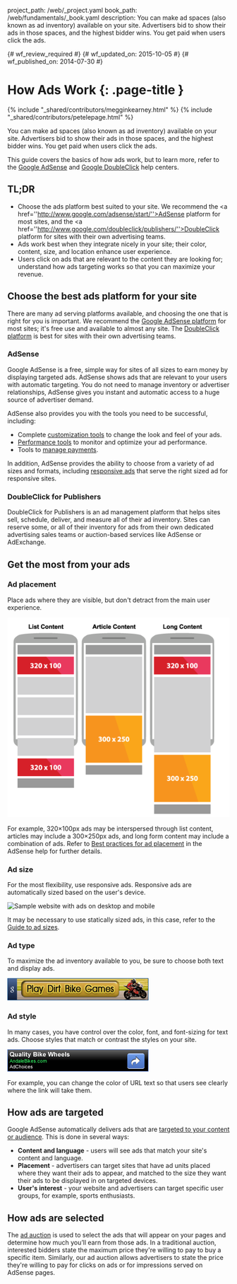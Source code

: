 project_path: /web/_project.yaml
book_path: /web/fundamentals/_book.yaml
description: You can make ad spaces (also known as ad inventory) available on your site. Advertisers bid to show their ads in those spaces, and the highest bidder wins. You get paid when users click the ads.

{# wf_review_required #}
{# wf_updated_on: 2015-10-05 #}
{# wf_published_on: 2014-07-30 #}

# How Ads Work {: .page-title }

{% include "_shared/contributors/megginkearney.html" %}
{% include "_shared/contributors/petelepage.html" %}

You can make ad spaces (also known as ad inventory) available on your site. Advertisers bid to show their ads in those spaces, and the highest bidder wins. You get paid when users click the ads.

This guide covers the basics of how ads work,
but to learn more, refer to the
<a href="https://support.google.com/adsense/answer/181947">Google AdSense</a> and
<a href="https://support.google.com/dfp_sb/?utm_medium=et&utm_source=dfp_sb_support_tab&utm_campaign=dfp_sb#topic=13148">Google DoubleClick</a>
help centers.


## TL;DR
- Choose the ads platform best suited to your site. We recommend the <a href=''http://www.google.com/adsense/start/''>AdSense</a> platform for most sites, and the <a href=''http://www.google.com/doubleclick/publishers/''>DoubleClick platform</a> for sites with their own advertising teams.
- Ads work best when they integrate nicely in your site; their color, content, size, and location enhance user experience.
- Users click on ads that are relevant to the content they are looking for; understand how ads targeting works so that you can maximize your revenue.


## Choose the best ads platform for your site

There are many ad serving platforms available, and choosing the one that
is right for you is important. We recommend the
[Google AdSense platform](https://www.google.com/adsense/start/)
for most sites; it's free use and available to almost any site. The [DoubleClick platform](https://www.google.com/doubleclick/publishers/)
is best for sites with their own advertising teams.

### AdSense

Google AdSense is a free, simple way for sites of all sizes to earn money by 
displaying targeted ads. AdSense shows ads that are relevant to your users
with automatic targeting.  You do not need to manage inventory or advertiser
relationships, AdSense gives you instant and automatic access to a huge source
of advertiser demand.

AdSense also provides you with the tools you need to be successful, including:

* Complete [customization tools](https://support.google.com/adsense/answer/160374) to change the look and feel of your ads.
* [Performance tools](https://support.google.com/adsense/answer/2973289) to monitor and optimize your ad performance.
* Tools to [manage payments](https://support.google.com/adsense/answer/2569265).

In addition, AdSense provides the ability to choose from a variety of ad 
sizes and formats, including
[responsive ads](https://support.google.com/adsense/answer/3213689) that serve
the right sized ad for responsive sites.


### DoubleClick for Publishers

DoubleClick for Publishers is an ad management platform that helps sites 
sell, schedule, deliver, and measure all of their ad inventory. Sites can
reserve some, or all of their inventory for ads from their own dedicated
advertising sales teams or auction-based services like AdSense or AdExchange.

## Get the most from your ads

### Ad placement
Place ads where they are visible, but don't detract from the main user experience. 

<img src="images/mobile_ads_placement.png" alt="Common examples of where to place mobile ads">

For example, 320&times;100px ads may be interspersed through list content, articles may
include a 300&times;250px ads, and long form content may include a combination
of ads.  Refer to [Best practices for ad placement](https://support.google.com/adsense/answer/1282097)
in the AdSense help for further details. 

### Ad size
For the most flexibility, use responsive ads. Responsive ads are automatically
sized based on the user's device. 

<img src="images/ad-ss-600.png" 
  srcset="images/ad-ss-1200.png 1200w, 
          images/ad-ss-900.png 900w,
          images/ad-ss-600.png 600w, 
          images/ad-ss-300.png 300w" 
  alt="Sample website with ads on desktop and mobile">

It may be necessary to use statically sized ads, in this case, refer to
the [Guide to ad sizes](https://support.google.com/adsense/answer/6002621).


### Ad type
To maximize the ad inventory available to you, be sure to choose both
text and display ads.

<img src="images/mobileimage.png">

### Ad style
In many cases, you have control over the color, font, and font-sizing for 
text ads. Choose styles that match or contrast the styles on your site. 

<img src="images/mobiletext_withcolor.png">

For example, you can change the color of URL text so that users see clearly
where the link will take them.


## How ads are targeted
Google AdSense automatically delivers ads that are [targeted to your content 
or audience](https://support.google.com/adsense/answer/9713).
This is done in several ways:

* **Content and language** - users will see ads that match your site's content
and language.
* **Placement** - advertisers can target sites that have ad units placed 
where they want their ads to appear, and matched to the size they want their 
ads to be displayed in on targeted devices.
* **User's interest** - your website and advertisers can target specific user 
groups, for example, sports enthusiasts.


## How ads are selected
The [ad auction](https://support.google.com/adsense/answer/160525)
is used to select the ads that will appear on your pages and determine how
much you’ll earn from those ads. In a traditional auction, interested bidders 
state the maximum price they're willing to pay to buy a specific item. 
Similarly, our ad auction allows advertisers to state the price they're 
willing to pay for clicks on ads or for impressions served on AdSense pages.

